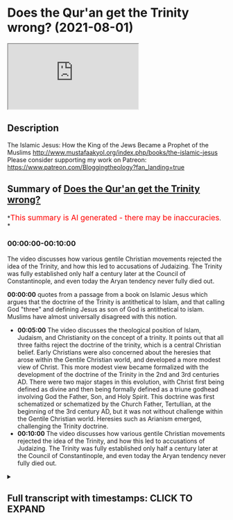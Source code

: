 # Does the Qur'an get the Trinity wrong? (2021-08-01)

<iframe loading='lazy' allow='autoplay' src='https://www.youtube.com/embed/qxUiBgt5eG0'></iframe>

## Description

The Islamic Jesus: How the King of the Jews Became a Prophet of the Muslims <http://www.mustafaakyol.org/index.php/books/the-islamic-jesus>
Please consider supporting my work on Patreon: <https://www.patreon.com/Bloggingtheology?fan_landing=true>

## Summary of [Does the Qur'an get the Trinity wrong?](https://www.youtube.com/watch?v=qxUiBgt5eG0)

*<span style="color:red; font-size:125%">This summary is AI generated - there may be inaccuracies</span>. *

### <a onclick="modifyYTiframeseektime('0')">00:00:00-00:10:00</a>

The video discusses how various gentile Christian movements rejected the idea of the Trinity, and how this led to accusations of Judaizing. The Trinity was fully established only half a century later at the Council of Constantinople, and even today the Aryan tendency never fully died out.

**<a onclick="modifyYTiframeseektime('0')">00:00:00</a>** quotes from a passage from a book on Islamic Jesus which argues that the doctrine of the Trinity is antithetical to Islam, and that calling God "three" and defining Jesus as son of God is antithetical to islam. Muslims have almost universally disagreed with this notion.

* **<a onclick="modifyYTiframeseektime('300')">00:05:00</a>** The video discusses the theological position of Islam, Judaism, and Christianity on the concept of a trinity. It points out that all three faiths reject the doctrine of the trinity, which is a central Christian belief. Early Christians were also concerned about the heresies that arose within the Gentile Christian world, and developed a more modest view of Christ. This more modest view became formalized with the development of the doctrine of the Trinity in the 2nd and 3rd centuries AD. There were two major stages in this evolution, with Christ first being defined as divine and then being formally defined as a triune godhead involving God the Father, Son, and Holy Spirit. This doctrine was first schematized or schematized by the Church Father, Tertullian, at the beginning of the 3rd century AD, but it was not without challenge within the Gentile Christian world. Heresies such as Arianism emerged, challenging the Trinity doctrine.
* **<a onclick="modifyYTiframeseektime('600')">00:10:00</a>** The video discusses how various gentile Christian movements rejected the idea of the Trinity, and how this led to accusations of Judaizing. The Trinity was fully established only half a century later at the Council of Constantinople, and even today the Aryan tendency never fully died out.

<details><summary><h2>Full transcript with timestamps: CLICK TO EXPAND</h2></summary>

<a onclick="modifyYTiframeseektime('1')">0:00:01</a> does the quran get the christian  
<a onclick="modifyYTiframeseektime('3')">0:00:03</a> doctrine of the trinity  
<a onclick="modifyYTiframeseektime('4')">0:00:04</a> wrong this is an accusation that's often  
<a onclick="modifyYTiframeseektime('6')">0:00:06</a> made by christians and  
<a onclick="modifyYTiframeseektime('8')">0:00:08</a> others when they read the quran and say  
<a onclick="modifyYTiframeseektime('10')">0:00:10</a> no no this is not what christian  
<a onclick="modifyYTiframeseektime('11')">0:00:11</a> theology teaches  
<a onclick="modifyYTiframeseektime('13')">0:00:13</a> about god and to help answer this  
<a onclick="modifyYTiframeseektime('16')">0:00:16</a> question i want to  
<a onclick="modifyYTiframeseektime('17')">0:00:17</a> quote from a brief passage from this  
<a onclick="modifyYTiframeseektime('20')">0:00:20</a> book the islamic jesus by mustafa akhil  
<a onclick="modifyYTiframeseektime('23')">0:00:23</a> how the king of the jews became a  
<a onclick="modifyYTiframeseektime('25')">0:00:25</a> prophet of the muslims  
<a onclick="modifyYTiframeseektime('27')">0:00:27</a> and he addresses this question on page  
<a onclick="modifyYTiframeseektime('30')">0:00:30</a> 107  
<a onclick="modifyYTiframeseektime('31')">0:00:31</a> in a section entitled the problem with  
<a onclick="modifyYTiframeseektime('34')">0:00:34</a> the trinity  
<a onclick="modifyYTiframeseektime('35')">0:00:35</a> and he writes if there is one single  
<a onclick="modifyYTiframeseektime('38')">0:00:38</a> concept in christian theology  
<a onclick="modifyYTiframeseektime('40')">0:00:40</a> that will never be accepted by muslims  
<a onclick="modifyYTiframeseektime('43')">0:00:43</a> it is the doctrine  
<a onclick="modifyYTiframeseektime('44')">0:00:44</a> of the trinity that god consists of the  
<a onclick="modifyYTiframeseektime('47')">0:00:47</a> father  
<a onclick="modifyYTiframeseektime('48')">0:00:48</a> the son and the holy spirit to islam  
<a onclick="modifyYTiframeseektime('51')">0:00:51</a> that is a very unabrahamic idea  
<a onclick="modifyYTiframeseektime('54')">0:00:54</a> that violates the absolute oneness of  
<a onclick="modifyYTiframeseektime('57')">0:00:57</a> god  
<a onclick="modifyYTiframeseektime('59')">0:00:59</a> hence the quran explicitly condemns the  
<a onclick="modifyYTiframeseektime('62')">0:01:02</a> trinity  
<a onclick="modifyYTiframeseektime('62')">0:01:02</a> in two explicit passages the first of  
<a onclick="modifyYTiframeseektime('65')">0:01:05</a> them  
<a onclick="modifyYTiframeseektime('66')">0:01:06</a> is a call to christians  
<a onclick="modifyYTiframeseektime('69')">0:01:09</a> people of the book do not go to excess  
<a onclick="modifyYTiframeseektime('72')">0:01:12</a> in your religion say nothing but the  
<a onclick="modifyYTiframeseektime('75')">0:01:15</a> truth about god  
<a onclick="modifyYTiframeseektime('76')">0:01:16</a> the messiah jesus son of mary was only  
<a onclick="modifyYTiframeseektime('79')">0:01:19</a> the messenger of god  
<a onclick="modifyYTiframeseektime('81')">0:01:21</a> and his word which he cast into mary  
<a onclick="modifyYTiframeseektime('84')">0:01:24</a> and a spirit from him so have faith in  
<a onclick="modifyYTiframeseektime('87')">0:01:27</a> god and his messengers do not say  
<a onclick="modifyYTiframeseektime('91')">0:01:31</a> three it is better that you stop  
<a onclick="modifyYTiframeseektime('94')">0:01:34</a> god is only one god he is too  
<a onclick="modifyYTiframeseektime('98')">0:01:38</a> glorious to have a son everything in the  
<a onclick="modifyYTiframeseektime('101')">0:01:41</a> heavens  
<a onclick="modifyYTiframeseektime('102')">0:01:42</a> and in the earth belongs to him god  
<a onclick="modifyYTiframeseektime('105')">0:01:45</a> suffices  
<a onclick="modifyYTiframeseektime('106')">0:01:46</a> as a guardian end quote  
<a onclick="modifyYTiframeseektime('110')">0:01:50</a> this passage leaves little doubt that  
<a onclick="modifyYTiframeseektime('112')">0:01:52</a> calling god  
<a onclick="modifyYTiframeseektime('113')">0:01:53</a> three and defining jesus as son of god  
<a onclick="modifyYTiframeseektime('116')">0:01:56</a> is antithetical to islam  
<a onclick="modifyYTiframeseektime('119')">0:01:59</a> even if we recall that sun in the arabic  
<a onclick="modifyYTiframeseektime('123')">0:02:03</a> context  
<a onclick="modifyYTiframeseektime('123')">0:02:03</a> meant physical sun and that is not what  
<a onclick="modifyYTiframeseektime('126')">0:02:06</a> christianity  
<a onclick="modifyYTiframeseektime('127')">0:02:07</a> implies for jesus the deification of the  
<a onclick="modifyYTiframeseektime('130')">0:02:10</a> son that is making him into god  
<a onclick="modifyYTiframeseektime('133')">0:02:13</a> which would make god three is clearly  
<a onclick="modifyYTiframeseektime('135')">0:02:15</a> rejected  
<a onclick="modifyYTiframeseektime('138')">0:02:18</a> the second chronic passage addressing  
<a onclick="modifyYTiframeseektime('140')">0:02:20</a> the trinity  
<a onclick="modifyYTiframeseektime('141')">0:02:21</a> has raised some questions though  
<a onclick="modifyYTiframeseektime('144')">0:02:24</a> for it describes the trinity that it  
<a onclick="modifyYTiframeseektime('146')">0:02:26</a> condemns  
<a onclick="modifyYTiframeseektime('147')">0:02:27</a> which seems to be an unusual formulation  
<a onclick="modifyYTiframeseektime('150')">0:02:30</a> of the doctrine  
<a onclick="modifyYTiframeseektime('152')">0:02:32</a> the quran reads those who say that god  
<a onclick="modifyYTiframeseektime('156')">0:02:36</a> is the third of three are unbelievers  
<a onclick="modifyYTiframeseektime('159')">0:02:39</a> there is no god but one god if they do  
<a onclick="modifyYTiframeseektime('163')">0:02:43</a> not stop  
<a onclick="modifyYTiframeseektime('163')">0:02:43</a> saying what they say a painful  
<a onclick="modifyYTiframeseektime('166')">0:02:46</a> punishment  
<a onclick="modifyYTiframeseektime('166')">0:02:46</a> will afflict those among them who are  
<a onclick="modifyYTiframeseektime('169')">0:02:49</a> unbelievers  
<a onclick="modifyYTiframeseektime('171')">0:02:51</a> end quote the unusualness here  
<a onclick="modifyYTiframeseektime('174')">0:02:54</a> is in the phrase god is the third of  
<a onclick="modifyYTiframeseektime('176')">0:02:56</a> three  
<a onclick="modifyYTiframeseektime('178')">0:02:58</a> although this may sound like the  
<a onclick="modifyYTiframeseektime('179')">0:02:59</a> doctrine of the trinity at first sight  
<a onclick="modifyYTiframeseektime('181')">0:03:01</a> it is not exactly applicable a  
<a onclick="modifyYTiframeseektime('184')">0:03:04</a> mainstream christian would not claim  
<a onclick="modifyYTiframeseektime('186')">0:03:06</a> god is the third of three but rather he  
<a onclick="modifyYTiframeseektime('189')">0:03:09</a> will claim that  
<a onclick="modifyYTiframeseektime('190')">0:03:10</a> there is one god with three expressions  
<a onclick="modifyYTiframeseektime('194')">0:03:14</a> or in fact three persons that is why it  
<a onclick="modifyYTiframeseektime('197')">0:03:17</a> has been long suggested  
<a onclick="modifyYTiframeseektime('199')">0:03:19</a> that what the quran condemns here is not  
<a onclick="modifyYTiframeseektime('201')">0:03:21</a> the trinity as we know it  
<a onclick="modifyYTiframeseektime('202')">0:03:22</a> but a deviant version of it a kind of  
<a onclick="modifyYTiframeseektime('205')">0:03:25</a> tritheism  
<a onclick="modifyYTiframeseektime('206')">0:03:26</a> or a belief in three separate gods  
<a onclick="modifyYTiframeseektime('210')">0:03:30</a> not uh that mainstream christians would  
<a onclick="modifyYTiframeseektime('212')">0:03:32</a> also  
<a onclick="modifyYTiframeseektime('213')">0:03:33</a> reject that may be a possible  
<a onclick="modifyYTiframeseektime('216')">0:03:36</a> interpretation of this verse  
<a onclick="modifyYTiframeseektime('219')">0:03:39</a> yet it is also possible to to read the  
<a onclick="modifyYTiframeseektime('222')">0:03:42</a> god  
<a onclick="modifyYTiframeseektime('222')">0:03:42</a> is the third of three phrase as a quote  
<a onclick="modifyYTiframeseektime('226')">0:03:46</a> intentional simplification to expose the  
<a onclick="modifyYTiframeseektime('229')">0:03:49</a> weakness of the trinity  
<a onclick="modifyYTiframeseektime('231')">0:03:51</a> when analyzed from a strictly  
<a onclick="modifyYTiframeseektime('233')">0:03:53</a> monotheistic perspective  
<a onclick="modifyYTiframeseektime('235')">0:03:55</a> of the quran now that last sentence is  
<a onclick="modifyYTiframeseektime('238')">0:03:58</a> actually a quote it's in quotation  
<a onclick="modifyYTiframeseektime('240')">0:04:00</a> marks uh from the encyclopedia of the  
<a onclick="modifyYTiframeseektime('242')">0:04:02</a> crown  
<a onclick="modifyYTiframeseektime('243')">0:04:03</a> an article by david thomas who had the  
<a onclick="modifyYTiframeseektime('245')">0:04:05</a> privilege of  
<a onclick="modifyYTiframeseektime('246')">0:04:06</a> interviewing on blogging theology a  
<a onclick="modifyYTiframeseektime('248')">0:04:08</a> month or two again professor  
<a onclick="modifyYTiframeseektime('249')">0:04:09</a> birmingham university and a specialist  
<a onclick="modifyYTiframeseektime('251')">0:04:11</a> in christian muslim  
<a onclick="modifyYTiframeseektime('252')">0:04:12</a> understanding and that's in his article  
<a onclick="modifyYTiframeseektime('256')">0:04:16</a> on the trinity trinity page 369 so  
<a onclick="modifyYTiframeseektime('259')">0:04:19</a> he argues and he's not always a  
<a onclick="modifyYTiframeseektime('261')">0:04:21</a> christian uh that  
<a onclick="modifyYTiframeseektime('263')">0:04:23</a> this phrase perhaps is a intentional  
<a onclick="modifyYTiframeseektime('266')">0:04:26</a> simplification to expose the weakness of  
<a onclick="modifyYTiframeseektime('269')">0:04:29</a> the trinity when analyzed  
<a onclick="modifyYTiframeseektime('270')">0:04:30</a> from the strictly monotheistic  
<a onclick="modifyYTiframeseektime('272')">0:04:32</a> perspective of the quran  
<a onclick="modifyYTiframeseektime('275')">0:04:35</a> so it's a polemical um criticism if you  
<a onclick="modifyYTiframeseektime('278')">0:04:38</a> like rather than  
<a onclick="modifyYTiframeseektime('279')">0:04:39</a> an academic description that would have  
<a onclick="modifyYTiframeseektime('281')">0:04:41</a> satisfied thomas aquinas for example  
<a onclick="modifyYTiframeseektime('284')">0:04:44</a> just to continue this author that is why  
<a onclick="modifyYTiframeseektime('288')">0:04:48</a> while some authors have argued that the  
<a onclick="modifyYTiframeseektime('290')">0:04:50</a> quran can be reconciled with the trinity  
<a onclick="modifyYTiframeseektime('293')">0:04:53</a> once both are properly understood  
<a onclick="modifyYTiframeseektime('295')">0:04:55</a> muslims have almost  
<a onclick="modifyYTiframeseektime('296')">0:04:56</a> universally disagreed with that notion  
<a onclick="modifyYTiframeseektime('300')">0:05:00</a> thinking that there is no way that the  
<a onclick="modifyYTiframeseektime('302')">0:05:02</a> idea of a triune god  
<a onclick="modifyYTiframeseektime('304')">0:05:04</a> trinity can be compatible with muslim  
<a onclick="modifyYTiframeseektime('307')">0:05:07</a> scripture  
<a onclick="modifyYTiframeseektime('308')">0:05:08</a> which emphatically states he is god  
<a onclick="modifyYTiframeseektime('311')">0:05:11</a> absolute oneness this has in fact been  
<a onclick="modifyYTiframeseektime('315')">0:05:15</a> established as the core  
<a onclick="modifyYTiframeseektime('317')">0:05:17</a> theological principle in islam tauhid  
<a onclick="modifyYTiframeseektime('321')">0:05:21</a> meaning attributing oneness  
<a onclick="modifyYTiframeseektime('324')">0:05:24</a> in contrast muslims point out christians  
<a onclick="modifyYTiframeseektime('327')">0:05:27</a> believe  
<a onclick="modifyYTiframeseektime('328')">0:05:28</a> in the opposite principle tasless  
<a onclick="modifyYTiframeseektime('331')">0:05:31</a> meaning attributing attributing  
<a onclick="modifyYTiframeseektime('334')">0:05:34</a> triuneness  
<a onclick="modifyYTiframeseektime('335')">0:05:35</a> attributing trioness of course islam  
<a onclick="modifyYTiframeseektime('339')">0:05:39</a> is not alone in its rejection of the  
<a onclick="modifyYTiframeseektime('341')">0:05:41</a> doctrine of the trinity  
<a onclick="modifyYTiframeseektime('342')">0:05:42</a> judaism two has the exact same position  
<a onclick="modifyYTiframeseektime('346')">0:05:46</a> on the unity of  
<a onclick="modifyYTiframeseektime('347')">0:05:47</a> god so orthodox jews and muslims are  
<a onclick="modifyYTiframeseektime('350')">0:05:50</a> completely in agreement have identical  
<a onclick="modifyYTiframeseektime('353')">0:05:53</a> conceptions of god  
<a onclick="modifyYTiframeseektime('354')">0:05:54</a> and of course jesus was a jew his  
<a onclick="modifyYTiframeseektime('356')">0:05:56</a> disciples were jewish moses was a jew  
<a onclick="modifyYTiframeseektime('359')">0:05:59</a> so they share with islam the same  
<a onclick="modifyYTiframeseektime('361')">0:06:01</a> conception  
<a onclick="modifyYTiframeseektime('362')">0:06:02</a> of the absolute oneness of god and  
<a onclick="modifyYTiframeseektime('364')">0:06:04</a> indeed even the early gospels  
<a onclick="modifyYTiframeseektime('366')">0:06:06</a> jesus asked what the greatest  
<a onclick="modifyYTiframeseektime('367')">0:06:07</a> commandment is and he replied according  
<a onclick="modifyYTiframeseektime('369')">0:06:09</a> to mark  
<a onclick="modifyYTiframeseektime('370')">0:06:10</a> hear o israel the lord our god is one  
<a onclick="modifyYTiframeseektime('374')">0:06:14</a> lord that's the shema which is repeated  
<a onclick="modifyYTiframeseektime('376')">0:06:16</a> every day by  
<a onclick="modifyYTiframeseektime('377')">0:06:17</a> pious jews so just to  
<a onclick="modifyYTiframeseektime('380')">0:06:20</a> uh continue uh no wonder that  
<a onclick="modifyYTiframeseektime('383')">0:06:23</a> jewish scholars especially in the middle  
<a onclick="modifyYTiframeseektime('385')">0:06:25</a> ages  
<a onclick="modifyYTiframeseektime('386')">0:06:26</a> engaged in many polemics with their  
<a onclick="modifyYTiframeseektime('388')">0:06:28</a> christian counterparts  
<a onclick="modifyYTiframeseektime('390')">0:06:30</a> refuting both the doctrine of the  
<a onclick="modifyYTiframeseektime('392')">0:06:32</a> trinity and also the  
<a onclick="modifyYTiframeseektime('394')">0:06:34</a> prefigurations christians found for it  
<a onclick="modifyYTiframeseektime('397')">0:06:37</a> in the old testament  
<a onclick="modifyYTiframeseektime('398')">0:06:38</a> often with stretches of the imagination  
<a onclick="modifyYTiframeseektime('402')">0:06:42</a> as early as the third century a.d rabbi  
<a onclick="modifyYTiframeseektime('405')">0:06:45</a> simlay plans that right a talmudic sage  
<a onclick="modifyYTiframeseektime('408')">0:06:48</a> in other words he's one of those  
<a onclick="modifyYTiframeseektime('410')">0:06:50</a> writers on the talmud the  
<a onclick="modifyYTiframeseektime('413')">0:06:53</a> the collection of jewish writings had to  
<a onclick="modifyYTiframeseektime('415')">0:06:55</a> explain  
<a onclick="modifyYTiframeseektime('416')">0:06:56</a> to christians that the hebrew words el  
<a onclick="modifyYTiframeseektime('420')">0:07:00</a> and elohim and yahweh used for god  
<a onclick="modifyYTiframeseektime('424')">0:07:04</a> do not hint at any trinity  
<a onclick="modifyYTiframeseektime('428')">0:07:08</a> but rather connote one and the same  
<a onclick="modifyYTiframeseektime('430')">0:07:10</a> person  
<a onclick="modifyYTiframeseektime('431')">0:07:11</a> as one would say king or emperor or  
<a onclick="modifyYTiframeseektime('434')">0:07:14</a> augustus that's the actual example that  
<a onclick="modifyYTiframeseektime('436')">0:07:16</a> was used  
<a onclick="modifyYTiframeseektime('439')">0:07:19</a> naturally jewish christians also  
<a onclick="modifyYTiframeseektime('441')">0:07:21</a> rejected the doctrine of the trinity as  
<a onclick="modifyYTiframeseektime('443')">0:07:23</a> well now the jewish christians were the  
<a onclick="modifyYTiframeseektime('445')">0:07:25</a> earliest  
<a onclick="modifyYTiframeseektime('446')">0:07:26</a> christians um some of whom uh believed  
<a onclick="modifyYTiframeseektime('450')">0:07:30</a> in the virgin birth some  
<a onclick="modifyYTiframeseektime('451')">0:07:31</a> didn't but none of them believed jesus  
<a onclick="modifyYTiframeseektime('453')">0:07:33</a> was god they thought he was the messiah  
<a onclick="modifyYTiframeseektime('455')">0:07:35</a> great prophet  
<a onclick="modifyYTiframeseektime('456')">0:07:36</a> of god and they became this is me  
<a onclick="modifyYTiframeseektime('458')">0:07:38</a> speaking now not the book  
<a onclick="modifyYTiframeseektime('460')">0:07:40</a> uh they came to be called the ebionites  
<a onclick="modifyYTiframeseektime('462')">0:07:42</a> in the second century and were  
<a onclick="modifyYTiframeseektime('464')">0:07:44</a> rejected by the emerging catholic church  
<a onclick="modifyYTiframeseektime('467')">0:07:47</a> as heretics so the original followers of  
<a onclick="modifyYTiframeseektime('470')">0:07:50</a> jesus were seen as heretics by the  
<a onclick="modifyYTiframeseektime('471')">0:07:51</a> church ultimately  
<a onclick="modifyYTiframeseektime('473')">0:07:53</a> as it came into being in the second and  
<a onclick="modifyYTiframeseektime('475')">0:07:55</a> third centuries  
<a onclick="modifyYTiframeseektime('477')">0:07:57</a> although their documents the jewish  
<a onclick="modifyYTiframeseektime('479')">0:07:59</a> christian documents show that they call  
<a onclick="modifyYTiframeseektime('481')">0:08:01</a> jesus  
<a onclick="modifyYTiframeseektime('482')">0:08:02</a> son of god they apparently understood  
<a onclick="modifyYTiframeseektime('484')">0:08:04</a> this term  
<a onclick="modifyYTiframeseektime('485')">0:08:05</a> in the hebrew sense which did not imply  
<a onclick="modifyYTiframeseektime('489')">0:08:09</a> any divinity for jesus of course in the  
<a onclick="modifyYTiframeseektime('492')">0:08:12</a> hebrew scriptures  
<a onclick="modifyYTiframeseektime('493')">0:08:13</a> many people are called sons of god david  
<a onclick="modifyYTiframeseektime('496')">0:08:16</a> is called son of god in the psalms  
<a onclick="modifyYTiframeseektime('498')">0:08:18</a> and so on a passage in the  
<a onclick="modifyYTiframeseektime('500')">0:08:20</a> pseudo-clementine  
<a onclick="modifyYTiframeseektime('502')">0:08:22</a> homilies this is a jewish christian work  
<a onclick="modifyYTiframeseektime('504')">0:08:24</a> gives a remarkable glimpse of this view  
<a onclick="modifyYTiframeseektime('507')">0:08:27</a> in an imaginary dialogue between peter  
<a onclick="modifyYTiframeseektime('510')">0:08:30</a> the apostle  
<a onclick="modifyYTiframeseektime('511')">0:08:31</a> with whom the author identifies and  
<a onclick="modifyYTiframeseektime('513')">0:08:33</a> simon who is presented as having  
<a onclick="modifyYTiframeseektime('515')">0:08:35</a> erroneous views about christ  
<a onclick="modifyYTiframeseektime('519')">0:08:39</a> peter says our lord neither asserted  
<a onclick="modifyYTiframeseektime('522')">0:08:42</a> there were gods except the creator of  
<a onclick="modifyYTiframeseektime('525')">0:08:45</a> all  
<a onclick="modifyYTiframeseektime('526')">0:08:46</a> nor did he proclaim himself to be god  
<a onclick="modifyYTiframeseektime('529')">0:08:49</a> in response simon asked he's the the bad  
<a onclick="modifyYTiframeseektime('532')">0:08:52</a> guy i guess  
<a onclick="modifyYTiframeseektime('533')">0:08:53</a> does it not seem to you then that he who  
<a onclick="modifyYTiframeseektime('535')">0:08:55</a> comes from god  
<a onclick="modifyYTiframeseektime('537')">0:08:57</a> is god and peter replies  
<a onclick="modifyYTiframeseektime('540')">0:09:00</a> tell us how this is possible for we  
<a onclick="modifyYTiframeseektime('543')">0:09:03</a> cannot affirm this  
<a onclick="modifyYTiframeseektime('544')">0:09:04</a> because we did not hear it from him end  
<a onclick="modifyYTiframeseektime('548')">0:09:08</a> quote  
<a onclick="modifyYTiframeseektime('549')">0:09:09</a> the passage also has the notable title  
<a onclick="modifyYTiframeseektime('551')">0:09:11</a> christ  
<a onclick="modifyYTiframeseektime('552')">0:09:12</a> not god but son of god  
<a onclick="modifyYTiframeseektime('556')">0:09:16</a> the evolution from this more modest  
<a onclick="modifyYTiframeseektime('558')">0:09:18</a> christology to the doctrine of the  
<a onclick="modifyYTiframeseektime('560')">0:09:20</a> trinity had two  
<a onclick="modifyYTiframeseektime('561')">0:09:21</a> major stages historically first christ  
<a onclick="modifyYTiframeseektime('564')">0:09:24</a> was defined  
<a onclick="modifyYTiframeseektime('565')">0:09:25</a> as divine then a triune godhead was  
<a onclick="modifyYTiframeseektime('570')">0:09:30</a> formalized  
<a onclick="modifyYTiframeseektime('571')">0:09:31</a> involving god the father the scot the  
<a onclick="modifyYTiframeseektime('574')">0:09:34</a> son  
<a onclick="modifyYTiframeseektime('574')">0:09:34</a> and god the holy spirit the formula  
<a onclick="modifyYTiframeseektime('578')">0:09:38</a> was first schematicized or schematized  
<a onclick="modifyYTiframeseektime('582')">0:09:42</a> by the church father tattalian at the  
<a onclick="modifyYTiframeseektime('585')">0:09:45</a> beginning of the third  
<a onclick="modifyYTiframeseektime('586')">0:09:46</a> century or some 170 years after the  
<a onclick="modifyYTiframeseektime('589')">0:09:49</a> passing of jesus  
<a onclick="modifyYTiframeseektime('591')">0:09:51</a> but it did not go unchallenged within  
<a onclick="modifyYTiframeseektime('594')">0:09:54</a> the gentile christian world itself  
<a onclick="modifyYTiframeseektime('596')">0:09:56</a> there emerged various heresies in the  
<a onclick="modifyYTiframeseektime('599')">0:09:59</a> second  
<a onclick="modifyYTiframeseektime('600')">0:10:00</a> third and fourth century all of which  
<a onclick="modifyYTiframeseektime('602')">0:10:02</a> denied the divinity  
<a onclick="modifyYTiframeseektime('604')">0:10:04</a> of christ they insisted  
<a onclick="modifyYTiframeseektime('607')">0:10:07</a> that jesus was subordinate quote unquote  
<a onclick="modifyYTiframeseektime('610')">0:10:10</a> to god  
<a onclick="modifyYTiframeseektime('611')">0:10:11</a> or that he was adopted by him at the  
<a onclick="modifyYTiframeseektime('613')">0:10:13</a> time of his baptism  
<a onclick="modifyYTiframeseektime('615')">0:10:15</a> or resurrection known  
<a onclick="modifyYTiframeseektime('618')">0:10:18</a> under names uh such as anomianism  
<a onclick="modifyYTiframeseektime('621')">0:10:21</a> dynamic montanism percilianism  
<a onclick="modifyYTiframeseektime('624')">0:10:24</a> these currents had slight differences  
<a onclick="modifyYTiframeseektime('627')">0:10:27</a> but they  
<a onclick="modifyYTiframeseektime('628')">0:10:28</a> all rejected the trinity so these are  
<a onclick="modifyYTiframeseektime('630')">0:10:30</a> gentile christian movements  
<a onclick="modifyYTiframeseektime('632')">0:10:32</a> in addition to the original jewish  
<a onclick="modifyYTiframeseektime('633')">0:10:33</a> christian movement and they all rejected  
<a onclick="modifyYTiframeseektime('635')">0:10:35</a> the idea  
<a onclick="modifyYTiframeseektime('636')">0:10:36</a> of the divinity of christ and they were  
<a onclick="modifyYTiframeseektime('638')">0:10:38</a> in opposition to  
<a onclick="modifyYTiframeseektime('639')">0:10:39</a> the emerging catholic understanding uh  
<a onclick="modifyYTiframeseektime('642')">0:10:42</a> of the creeds and the councils nicaea  
<a onclick="modifyYTiframeseektime('644')">0:10:44</a> khalsa  
<a onclick="modifyYTiframeseektime('645')">0:10:45</a> ephesus etc the most influential of  
<a onclick="modifyYTiframeseektime('649')">0:10:49</a> these heresies is gentile heresies was  
<a onclick="modifyYTiframeseektime('651')">0:10:51</a> aryanism named after aries  
<a onclick="modifyYTiframeseektime('654')">0:10:54</a> who died in 336 a.d  
<a onclick="modifyYTiframeseektime('658')">0:10:58</a> now he was a priest in alexandria that's  
<a onclick="modifyYTiframeseektime('660')">0:11:00</a> in egypt  
<a onclick="modifyYTiframeseektime('661')">0:11:01</a> who insisted that christ was created  
<a onclick="modifyYTiframeseektime('664')">0:11:04</a> that quote there was a time when he was  
<a onclick="modifyYTiframeseektime('668')">0:11:08</a> not now this is  
<a onclick="modifyYTiframeseektime('669')">0:11:09</a> uh the key slogan of aries there was a  
<a onclick="modifyYTiframeseektime('673')">0:11:13</a> time when he  
<a onclick="modifyYTiframeseektime('674')">0:11:14</a> was not jesus so he didn't always exist  
<a onclick="modifyYTiframeseektime('676')">0:11:16</a> so unlike god  
<a onclick="modifyYTiframeseektime('677')">0:11:17</a> he was a creative being who came into  
<a onclick="modifyYTiframeseektime('680')">0:11:20</a> existence  
<a onclick="modifyYTiframeseektime('682')">0:11:22</a> christ was therefore son of god not  
<a onclick="modifyYTiframeseektime('684')">0:11:24</a> divine by  
<a onclick="modifyYTiframeseektime('685')">0:11:25</a> nature but only by grace and adoption  
<a onclick="modifyYTiframeseektime('689')">0:11:29</a> this was a theology not too far from  
<a onclick="modifyYTiframeseektime('692')">0:11:32</a> jewish christianity  
<a onclick="modifyYTiframeseektime('694')">0:11:34</a> and no wonder the aryans were accused of  
<a onclick="modifyYTiframeseektime('696')">0:11:36</a> being judaizers  
<a onclick="modifyYTiframeseektime('697')">0:11:37</a> judaizers in other words making  
<a onclick="modifyYTiframeseektime('699')">0:11:39</a> christianity jewish  
<a onclick="modifyYTiframeseektime('702')">0:11:42</a> as a response to aryanism orthodoxy that  
<a onclick="modifyYTiframeseektime('705')">0:11:45</a> is the  
<a onclick="modifyYTiframeseektime('706')">0:11:46</a> the bearers of catholic right belief now  
<a onclick="modifyYTiframeseektime('709')">0:11:49</a> under the rulership of the emperor  
<a onclick="modifyYTiframeseektime('712')">0:11:52</a> constantine  
<a onclick="modifyYTiframeseektime('713')">0:11:53</a> was established at the council of nicaea  
<a onclick="modifyYTiframeseektime('716')">0:11:56</a> in  
<a onclick="modifyYTiframeseektime('717')">0:11:57</a> ad325 and at nicaea as we know  
<a onclick="modifyYTiframeseektime('720')">0:12:00</a> it was decreed that jesus obviously  
<a onclick="modifyYTiframeseektime('722')">0:12:02</a> majority vote by the way  
<a onclick="modifyYTiframeseektime('723')">0:12:03</a> he actually voted on this and the  
<a onclick="modifyYTiframeseektime('725')">0:12:05</a> majority voted for it  
<a onclick="modifyYTiframeseektime('726')">0:12:06</a> and those that disagreed only a handful  
<a onclick="modifyYTiframeseektime('729')">0:12:09</a> were sent into exile  
<a onclick="modifyYTiframeseektime('730')">0:12:10</a> people knew in advance if they didn't go  
<a onclick="modifyYTiframeseektime('732')">0:12:12</a> along with the the emperor  
<a onclick="modifyYTiframeseektime('735')">0:12:15</a> who wanted this creed passed that they  
<a onclick="modifyYTiframeseektime('737')">0:12:17</a> would be punished  
<a onclick="modifyYTiframeseektime('738')">0:12:18</a> so it's quite an incentive to vote the  
<a onclick="modifyYTiframeseektime('740')">0:12:20</a> right way of course  
<a onclick="modifyYTiframeseektime('742')">0:12:22</a> so uh at nicaea it was decreed that  
<a onclick="modifyYTiframeseektime('744')">0:12:24</a> jesus is  
<a onclick="modifyYTiframeseektime('745')">0:12:25</a> begotten not made whatever that means  
<a onclick="modifyYTiframeseektime('749')">0:12:29</a> and of one substance with the father  
<a onclick="modifyYTiframeseektime('752')">0:12:32</a> the greek word is homorucion by the way  
<a onclick="modifyYTiframeseektime('755')">0:12:35</a> means one being or one substance  
<a onclick="modifyYTiframeseektime('757')">0:12:37</a> a doctrine to which all catholics and  
<a onclick="modifyYTiframeseektime('760')">0:12:40</a> most protestants still adhere  
<a onclick="modifyYTiframeseektime('761')">0:12:41</a> so this is still the official teaching  
<a onclick="modifyYTiframeseektime('763')">0:12:43</a> of most christians  
<a onclick="modifyYTiframeseektime('765')">0:12:45</a> in the world today the full doctrine of  
<a onclick="modifyYTiframeseektime('768')">0:12:48</a> the trinity was established only half a  
<a onclick="modifyYTiframeseektime('770')">0:12:50</a> century later in 381  
<a onclick="modifyYTiframeseektime('772')">0:12:52</a> at the council of constantinople  
<a onclick="modifyYTiframeseektime('776')">0:12:56</a> yet the aryan tendency never fully died  
<a onclick="modifyYTiframeseektime('779')">0:12:59</a> out  
<a onclick="modifyYTiframeseektime('781')">0:13:01</a> and as the archetypal heresy it would  
<a onclick="modifyYTiframeseektime('784')">0:13:04</a> rather  
<a onclick="modifyYTiframeseektime('784')">0:13:04</a> come back again and again  
<a onclick="modifyYTiframeseektime('788')">0:13:08</a> and that's the end of the quote from  
<a onclick="modifyYTiframeseektime('790')">0:13:10</a> this book  
<a onclick="modifyYTiframeseektime('791')">0:13:11</a> so there's a lot going on in the quran i  
<a onclick="modifyYTiframeseektime('793')">0:13:13</a> think it's much more sophisticated  
<a onclick="modifyYTiframeseektime('795')">0:13:15</a> uh in its polemics of christianity than  
<a onclick="modifyYTiframeseektime('798')">0:13:18</a> its detractors think uh there is and  
<a onclick="modifyYTiframeseektime('802')">0:13:22</a> this is recognized by  
<a onclick="modifyYTiframeseektime('804')">0:13:24</a> uh even western scholars today of the  
<a onclick="modifyYTiframeseektime('806')">0:13:26</a> quran they recognize  
<a onclick="modifyYTiframeseektime('808')">0:13:28</a> the subtlety and the nuance that's going  
<a onclick="modifyYTiframeseektime('810')">0:13:30</a> on with the quran  
<a onclick="modifyYTiframeseektime('811')">0:13:31</a> and that uh it's uh polemically engaging  
<a onclick="modifyYTiframeseektime('814')">0:13:34</a> the christian doctrine  
<a onclick="modifyYTiframeseektime('815')">0:13:35</a> the quran is not a it might be an  
<a onclick="modifyYTiframeseektime('817')">0:13:37</a> encyclopedia christian doctrine  
<a onclick="modifyYTiframeseektime('819')">0:13:39</a> it is refuting and exposing the weakness  
<a onclick="modifyYTiframeseektime('822')">0:13:42</a> of the doctrine  
<a onclick="modifyYTiframeseektime('823')">0:13:43</a> in in a pretty unique way um  
<a onclick="modifyYTiframeseektime('826')">0:13:46</a> so i hope that was of interest i found  
<a onclick="modifyYTiframeseektime('828')">0:13:48</a> this fascinating there's  
<a onclick="modifyYTiframeseektime('830')">0:13:50</a> there's lots more material actually in  
<a onclick="modifyYTiframeseektime('832')">0:13:52</a> this uh very good book and i do  
<a onclick="modifyYTiframeseektime('834')">0:13:54</a> recommend you uh read it and i might  
<a onclick="modifyYTiframeseektime('836')">0:13:56</a> make some more  
<a onclick="modifyYTiframeseektime('837')">0:13:57</a> uh short videos on other aspects of  
<a onclick="modifyYTiframeseektime('840')">0:14:00</a> um islamic christology in other words  
<a onclick="modifyYTiframeseektime('843')">0:14:03</a> what muslims think about christia  
<a onclick="modifyYTiframeseektime('844')">0:14:04</a> jesus and vis-a-vis the bible and  
<a onclick="modifyYTiframeseektime('847')">0:14:07</a> christianity  
<a onclick="modifyYTiframeseektime('848')">0:14:08</a> until next time  

</details>
